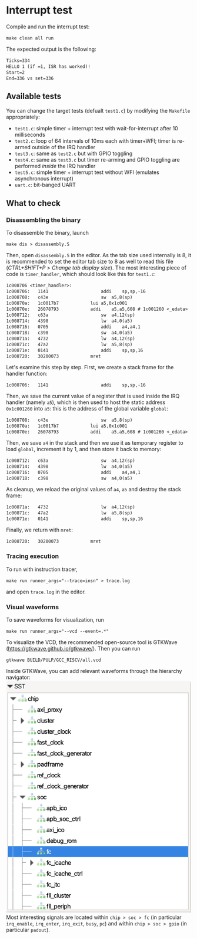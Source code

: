 # Interrupt test
Compile and run the interrupt test:
~~~~~shell
make clean all run
~~~~~

The expected output is the following:
```
Ticks=334
HELLO 1 (if =1, ISR has worked)!
Start=2
End=336 vs set=336
```

## Available tests
You can change the target tests (defualt `test1.c`) by modifying the `Makefile` appropriately:
 - `test1.c`: simple timer + interrupt test with wait-for-interrupt after 10 milliseconds
 - `test2.c`: loop of 64 intervals of 10ms each with timer+WFI; timer is re-armed outside of the IRQ handler
 - `test3.c`: same as `test2.c` but with GPIO toggling
 - `test4.c`: same as `test3.c` but timer re-arming and GPIO toggling are performed *inside* the IRQ handler
 - `test5.c`: simple timer + interrupt test without WFI (emulates asynchronous interrupt)
 - `uart.c`: bit-banged UART

## What to check
### Disassembling the binary
To disassemble the binary, launch
```
make dis > disassembly.S
```
Then, open `disassembly.S` in the editor.
As the tab size used internally is 8, it is recommended to set the editor tab size to 8 as well to read this file (*CTRL+SHIFT+P* > *Change tab display size*).
The most interesting piece of code is `timer_handler`, which should look like this for `test1.c`:
```
1c008706 <timer_handler>:
1c008706:	1141                	addi	sp,sp,-16
1c008708:	c43e                	sw	a5,8(sp)
1c00870a:	1c0017b7          	lui	a5,0x1c001
1c00870e:	26078793          	addi	a5,a5,608 # 1c001260 <_edata>
1c008712:	c63a                	sw	a4,12(sp)
1c008714:	4398                	lw	a4,0(a5)
1c008716:	0705                	addi	a4,a4,1
1c008718:	c398                	sw	a4,0(a5)
1c00871a:	4732                	lw	a4,12(sp)
1c00871c:	47a2                	lw	a5,8(sp)
1c00871e:	0141                	addi	sp,sp,16
1c008720:	30200073          	mret
```
Let's examine this step by step.
First, we create a stack frame for the handler function:
```
1c008706:	1141                	addi	sp,sp,-16
```
Then, we save the current value of a register that is used inside the IRQ handler (namely `a5`), which is then used to host the static address `0x1c001260` into `a5`: this is the address of the global variable `global`:
```
1c008708:	c43e                	sw	a5,8(sp)
1c00870a:	1c0017b7          	lui	a5,0x1c001
1c00870e:	26078793          	addi	a5,a5,608 # 1c001260 <_edata>
```
Then, we save `a4` in the stack and then we use it as temporary register to load `global`, increment it by 1, and then store it back to memory:
```
1c008712:	c63a                	sw	a4,12(sp)
1c008714:	4398                	lw	a4,0(a5)
1c008716:	0705                	addi	a4,a4,1
1c008718:	c398                	sw	a4,0(a5)
```
As cleanup, we reload the original values of `a4`, `a5` and destroy the stack frame:
```
1c00871a:	4732                	lw	a4,12(sp)
1c00871c:	47a2                	lw	a5,8(sp)
1c00871e:	0141                	addi	sp,sp,16
```
Finally, we return with `mret`:
```
1c008720:	30200073          	mret
```

### Tracing execution
To run with instruction tracer,
```
make run runner_args="--trace=insn" > trace.log
```
and open `trace.log` in the editor.

### Visual waveforms
To save waveforms for visualization, run
```
make run runner_args="--vcd --event=.*"
```
To visualize the VCD, the recommended open-source tool is GTKWave (https://gtkwave.github.io/gtkwave/).
Then you can run
~~~~~shell
gtkwave BUILD/PULP/GCC_RISCV/all.vcd
~~~~~
Inside GTKWave, you can add relevant waveforms through the hierarchy navigator:
![example of GTKWave hierarchy](.image/image.png)
Most interesting signals are located within `chip > soc > fc` (in particular `irq_enable`, `irq_enter`, `irq_exit`, `busy`, `pc`) and within `chip > soc > gpio` (in particular `padout`).
